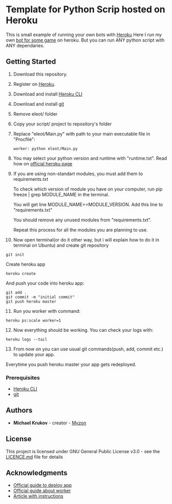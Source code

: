 # Template for Python Scrip hosted on Heroku

This is small example of running your own bots with [Heroku](https://www.heroku.com/)
Here I run my own [bot for some game](https://github.com/Myzon/bot-for-elem) on heroku.
But you can run ANY python script with ANY dependaries.

## Getting Started

1. Download this repository. 
2. Register on [Heroku](https://www.heroku.com/).
3. Download and install [Heroku CLI](https://devcenter.heroku.com/articles/getting-started-with-python#set-up)
4. Download and install [git](https://git-scm.com/downloads)
5. Remove eleot/ folder 
6. Copy your script/ project to repository's folder
7. Replace "eleot/Main.py" with path to your main executable file in "Procfile":

   ```
   worker: python eleot/Main.py
   ```
8. You may select your python version and runtime with "runtime.txt". Read how on [official heroku page](https://devcenter.heroku.com/articles/python-runtimes#selecting-a-runtime)
9. If you are using non-standart modules, you must add them to requirements.txt
   
   To check which version of module you have on your computer, run pip freeze | grep MODULE_NAME in the terminal. 
   
   You will get line MODULE_NAME==MODULE_VERSION. Add this line to "requirements.txt"
   
   You should remove any unused modules from "requirements.txt".
   
   Repeat this process for all the modules you are planning to use.
   
10. Now open terminal(or do it other way, but i will explain how to do it in terminal on Ubuntu) and create git repository
   
   ```
   git init
   ```
   
   Create heroku app
   
   ```
   heroku create
   ```
   
   And push your code into heroku app:
   
   ```
   git add .
   git commit -m "initial commit"
   git push heroku master
   ```

11. Run you worker with command:
   ```
   heroku ps:scale worker=1
   ```
   
12. Now everything should be working. You can check your logs with:

   ```
   heroku logs --tail
   ```
   
13. From now on you can use usual git commands(push, add, commit etc.) to update your app.

   Everytime you push heroku master your app gets redeployed.

### Prerequisites

* [Heroku CLI](https://devcenter.heroku.com/articles/getting-started-with-python#set-up)
* [git](https://git-scm.com/downloads)

## Authors

* **Michael Krukov** - creator - [Myzon](https://github.com/Myzon)

## License

This project is licensed under GNU General Public License v3.0 - see the [LICENCE.md](LICENCE.md) file for details

## Acknowledgments

* [Official guide to deploy app](https://devcenter.heroku.com/articles/getting-started-with-python#introduction)
* [Official guide about worker](https://devcenter.heroku.com/articles/background-jobs-queueing)
* [Article with instructions](http://briancaffey.github.io/2016/04/05/twitter-bot-tutorial.html)
